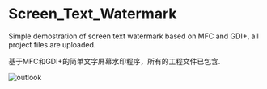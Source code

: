 # Screen_Text_Watermark
Simple demostration of screen text watermark based on MFC and GDI+, all project files are uploaded.

基于MFC和GDI+的简单文字屏幕水印程序，所有的工程文件已包含.

![outlook](https://user-images.githubusercontent.com/87598441/202591623-8bae8d03-6a56-47a4-8491-64c31dffc30c.png)
